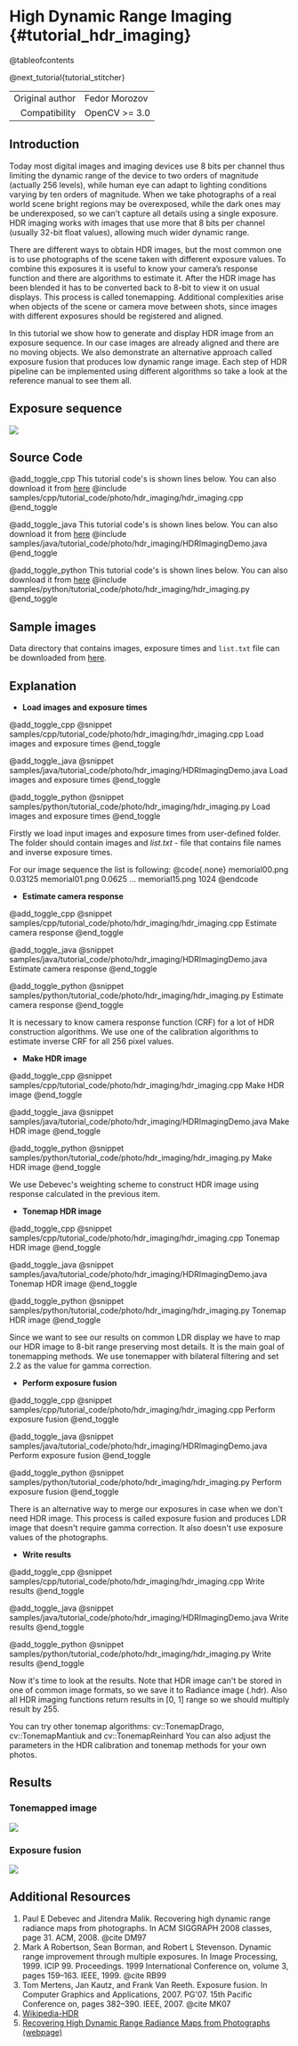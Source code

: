 High Dynamic Range Imaging {#tutorial_hdr_imaging}
==========================

@tableofcontents

@next_tutorial{tutorial_stitcher}

|    |    |
| -: | :- |
| Original author | Fedor Morozov |
| Compatibility | OpenCV >= 3.0 |

Introduction
------------

Today most digital images and imaging devices use 8 bits per channel thus limiting the dynamic range
of the device to two orders of magnitude (actually 256 levels), while human eye can adapt to
lighting conditions varying by ten orders of magnitude. When we take photographs of a real world
scene bright regions may be overexposed, while the dark ones may be underexposed, so we can’t
capture all details using a single exposure. HDR imaging works with images that use more that 8 bits
per channel (usually 32-bit float values), allowing much wider dynamic range.

There are different ways to obtain HDR images, but the most common one is to use photographs of the
scene taken with different exposure values. To combine this exposures it is useful to know your
camera’s response function and there are algorithms to estimate it. After the HDR image has been
blended it has to be converted back to 8-bit to view it on usual displays. This process is called
tonemapping. Additional complexities arise when objects of the scene or camera move between shots,
since images with different exposures should be registered and aligned.

In this tutorial we show how to generate and display HDR image from an exposure sequence. In our
case images are already aligned and there are no moving objects. We also demonstrate an alternative
approach called exposure fusion that produces low dynamic range image. Each step of HDR pipeline can
be implemented using different algorithms so take a look at the reference manual to see them all.

Exposure sequence
-----------------

![](images/memorial.png)

Source Code
-----------

@add_toggle_cpp
This tutorial code's is shown lines below. You can also download it from
[here](https://github.com/opencv/opencv/tree/master/samples/cpp/tutorial_code/photo/hdr_imaging/hdr_imaging.cpp)
@include samples/cpp/tutorial_code/photo/hdr_imaging/hdr_imaging.cpp
@end_toggle

@add_toggle_java
This tutorial code's is shown lines below. You can also download it from
[here](https://github.com/opencv/opencv/tree/master/samples/java/tutorial_code/photo/hdr_imaging/HDRImagingDemo.java)
@include samples/java/tutorial_code/photo/hdr_imaging/HDRImagingDemo.java
@end_toggle

@add_toggle_python
This tutorial code's is shown lines below. You can also download it from
[here](https://github.com/opencv/opencv/tree/master/samples/python/tutorial_code/photo/hdr_imaging/hdr_imaging.py)
@include samples/python/tutorial_code/photo/hdr_imaging/hdr_imaging.py
@end_toggle

Sample images
-------------

Data directory that contains images, exposure times and `list.txt` file can be downloaded from
[here](https://github.com/opencv/opencv_extra/tree/master/testdata/cv/hdr/exposures).

Explanation
-----------

-   **Load images and exposure times**

@add_toggle_cpp
@snippet samples/cpp/tutorial_code/photo/hdr_imaging/hdr_imaging.cpp Load images and exposure times
@end_toggle

@add_toggle_java
@snippet samples/java/tutorial_code/photo/hdr_imaging/HDRImagingDemo.java Load images and exposure times
@end_toggle

@add_toggle_python
@snippet samples/python/tutorial_code/photo/hdr_imaging/hdr_imaging.py Load images and exposure times
@end_toggle

Firstly we load input images and exposure times from user-defined folder. The folder should
contain images and *list.txt* - file that contains file names and inverse exposure times.

For our image sequence the list is following:
    @code{.none}
    memorial00.png 0.03125
    memorial01.png 0.0625
    ...
    memorial15.png 1024
    @endcode

-   **Estimate camera response**

@add_toggle_cpp
@snippet samples/cpp/tutorial_code/photo/hdr_imaging/hdr_imaging.cpp Estimate camera response
@end_toggle

@add_toggle_java
@snippet samples/java/tutorial_code/photo/hdr_imaging/HDRImagingDemo.java Estimate camera response
@end_toggle

@add_toggle_python
@snippet samples/python/tutorial_code/photo/hdr_imaging/hdr_imaging.py Estimate camera response
@end_toggle

It is necessary to know camera response function (CRF) for a lot of HDR construction algorithms.
We use one of the calibration algorithms to estimate inverse CRF for all 256 pixel values.

-   **Make HDR image**

@add_toggle_cpp
@snippet samples/cpp/tutorial_code/photo/hdr_imaging/hdr_imaging.cpp Make HDR image
@end_toggle

@add_toggle_java
@snippet samples/java/tutorial_code/photo/hdr_imaging/HDRImagingDemo.java Make HDR image
@end_toggle

@add_toggle_python
@snippet samples/python/tutorial_code/photo/hdr_imaging/hdr_imaging.py Make HDR image
@end_toggle

We use Debevec's weighting scheme to construct HDR image using response calculated in the previous
item.

-   **Tonemap HDR image**

@add_toggle_cpp
@snippet samples/cpp/tutorial_code/photo/hdr_imaging/hdr_imaging.cpp Tonemap HDR image
@end_toggle

@add_toggle_java
@snippet samples/java/tutorial_code/photo/hdr_imaging/HDRImagingDemo.java Tonemap HDR image
@end_toggle

@add_toggle_python
@snippet samples/python/tutorial_code/photo/hdr_imaging/hdr_imaging.py Tonemap HDR image
@end_toggle

Since we want to see our results on common LDR display we have to map our HDR image to 8-bit range
preserving most details. It is the main goal of tonemapping methods. We use tonemapper with
bilateral filtering and set 2.2 as the value for gamma correction.

-   **Perform exposure fusion**

@add_toggle_cpp
@snippet samples/cpp/tutorial_code/photo/hdr_imaging/hdr_imaging.cpp Perform exposure fusion
@end_toggle

@add_toggle_java
@snippet samples/java/tutorial_code/photo/hdr_imaging/HDRImagingDemo.java Perform exposure fusion
@end_toggle

@add_toggle_python
@snippet samples/python/tutorial_code/photo/hdr_imaging/hdr_imaging.py Perform exposure fusion
@end_toggle

There is an alternative way to merge our exposures in case when we don't need HDR image. This
process is called exposure fusion and produces LDR image that doesn't require gamma correction. It
also doesn't use exposure values of the photographs.

-   **Write results**

@add_toggle_cpp
@snippet samples/cpp/tutorial_code/photo/hdr_imaging/hdr_imaging.cpp Write results
@end_toggle

@add_toggle_java
@snippet samples/java/tutorial_code/photo/hdr_imaging/HDRImagingDemo.java Write results
@end_toggle

@add_toggle_python
@snippet samples/python/tutorial_code/photo/hdr_imaging/hdr_imaging.py Write results
@end_toggle

Now it's time to look at the results. Note that HDR image can't be stored in one of common image
formats, so we save it to Radiance image (.hdr). Also all HDR imaging functions return results in
[0, 1] range so we should multiply result by 255.

You can try other tonemap algorithms: cv::TonemapDrago, cv::TonemapMantiuk and cv::TonemapReinhard
You can also adjust the parameters in the HDR calibration and tonemap methods for your own photos.

Results
-------

### Tonemapped image

![](images/ldr.png)

### Exposure fusion

![](images/fusion.png)

Additional Resources
--------------------

1. Paul E Debevec and Jitendra Malik. Recovering high dynamic range radiance maps from photographs. In ACM SIGGRAPH 2008 classes, page 31. ACM, 2008. @cite DM97
2. Mark A Robertson, Sean Borman, and Robert L Stevenson. Dynamic range improvement through multiple exposures. In Image Processing, 1999. ICIP 99. Proceedings. 1999 International Conference on, volume 3, pages 159–163. IEEE, 1999. @cite RB99
3. Tom Mertens, Jan Kautz, and Frank Van Reeth. Exposure fusion. In Computer Graphics and Applications, 2007. PG'07. 15th Pacific Conference on, pages 382–390. IEEE, 2007. @cite MK07
4. [Wikipedia-HDR](https://en.wikipedia.org/wiki/High-dynamic-range_imaging)
5. [Recovering High Dynamic Range Radiance Maps from Photographs (webpage)](http://www.pauldebevec.com/Research/HDR/)
